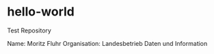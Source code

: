 # hello-world
Test Repository

Name: Moritz Fluhr 
Organisation: Landesbetrieb Daten und Information
